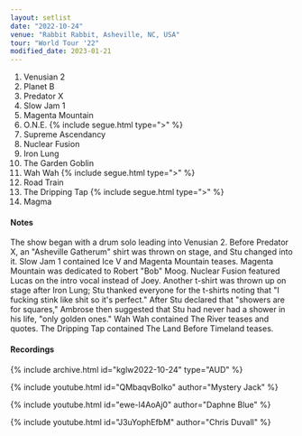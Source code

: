```yaml
---
layout: setlist
date: "2022-10-24"
venue: "Rabbit Rabbit, Asheville, NC, USA"
tour: "World Tour '22"
modified_date: 2023-01-21
---
```



 1. Venusian 2
 2. Planet B
 3. Predator X
 4. Slow Jam 1
 5. Magenta Mountain
 6. O.N.E.
    {% include segue.html type=">" %}
 7. Supreme Ascendancy
 8. Nuclear Fusion
 9. Iron Lung
10. The Garden Goblin
11. Wah Wah
    {% include segue.html type=">" %}
12. Road Train
13. The Dripping Tap
    {% include segue.html type=">" %}
14. Magma


#### Notes

The show began with a drum solo leading into Venusian 2. Before Predator X, an "Asheville Gatherum" shirt was thrown on stage, and Stu changed into it. Slow Jam 1 contained Ice V and Magenta Mountain teases. Magenta Mountain was dedicated to Robert "Bob" Moog. Nuclear Fusion featured Lucas on the intro vocal instead of Joey. Another t-shirt was thrown up on stage after Iron Lung; Stu thanked everyone for the t-shirts noting that "I fucking stink like shit so it's perfect." After Stu declared that "showers are for squares," Ambrose then suggested that Stu had never had a shower in his life, "only golden ones." Wah Wah contained The River teases and quotes. The Dripping Tap contained The Land Before Timeland teases.

#### Recordings

{% include archive.html id="kglw2022-10-24" type="AUD" %}

{% include youtube.html id="QMbaqvBoIko" author="Mystery Jack" %}

{% include youtube.html id="ewe-l4AoAj0" author="Daphne Blue" %}

{% include youtube.html id="J3uYophEfbM" author="Chris Duvall" %}
